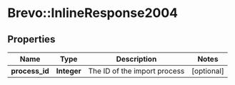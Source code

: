 # Brevo::InlineResponse2004

## Properties
Name | Type | Description | Notes
------------ | ------------- | ------------- | -------------
**process_id** | **Integer** | The ID of the import process | [optional] 


